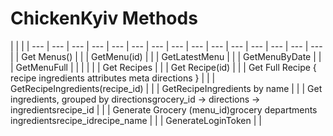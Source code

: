 # ChickenKyiv Methods

|  |  |
| --- | --- | --- | --- | --- | --- | --- | --- | --- | --- | --- | --- | --- | --- | --- |
| Get Menus\(\) |  |
| GetMenu\(id\) |  |
| GetLatestMenu |  |
| GetMenuByDate |  |
| GetMenuFull |  |
|  |  |
| Get Recipes |  |
| Get Recipe\(id\) |  |
| Get Full Recipe {   recipe    ingredients   attributes meta directions } |  |
| GetRecipeIngredients\(recipe\_id\) |  |
| GetRecipeIngredients by name |  |
| Get ingredients, grouped by directionsgrocery\_id -&gt; directions -&gt; ingredientsrecipe\_id |  |
| Generate Grocery \(menu\_id\)grocery  departments  ingredientsrecipe\_idrecipe\_name |  |
| GenerateLoginToken |  |

